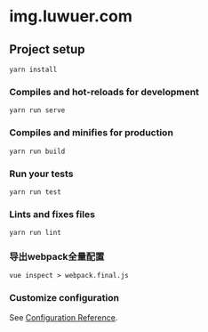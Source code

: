 # img.luwuer.com

## Project setup
```
yarn install
```

### Compiles and hot-reloads for development
```
yarn run serve
```

### Compiles and minifies for production
```
yarn run build
```

### Run your tests
```
yarn run test
```

### Lints and fixes files
```
yarn run lint
```

### 导出webpack全量配置
```
vue inspect > webpack.final.js
```

### Customize configuration
See [Configuration Reference](https://cli.vuejs.org/config/).
